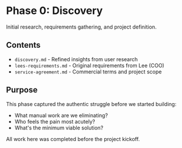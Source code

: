 # Phase 0: Discovery

Initial research, requirements gathering, and project definition.

## Contents

- `discovery.md` - Refined insights from user research
- `lees-requirements.md` - Original requirements from Lee (COO)
- `service-agreement.md` - Commercial terms and project scope

## Purpose

This phase captured the authentic struggle before we started building:
- What manual work are we eliminating?
- Who feels the pain most acutely?
- What's the minimum viable solution?

All work here was completed before the project kickoff.